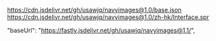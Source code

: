 https://cdn.jsdelivr.net/gh/usawjq/navyimages@1.0/base.json
https://cdn.jsdelivr.net/gh/usawjq/navyimages@1.0/zh-hk/Interface.spr


"baseUrl": "https://fastly.jsdelivr.net/gh/usawjq/navyimages@1.1/",